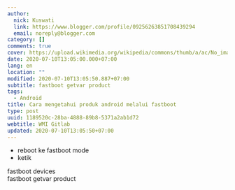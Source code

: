```yaml
---
author:
  nick: Kuswati
  link: https://www.blogger.com/profile/09256263851708439294
  email: noreply@blogger.com
category: []
comments: true
cover: https://upload.wikimedia.org/wikipedia/commons/thumb/a/ac/No_image_available.svg/2048px-No_image_available.svg.png
date: 2020-07-10T13:05:00.000+07:00
lang: en
location: ""
modified: 2020-07-10T13:05:50.887+07:00
subtitle: fastboot getvar product
tags:
  - Android
title: Cara mengetahui produk android melalui fastboot
type: post
uuid: 1189520c-28ba-4888-89b8-5371a2ab1d72
webtitle: WMI Gitlab
updated: 2020-07-10T13:05:50+07:00
---
```


<ul style="text-align: left;"><li>reboot ke fastboot mode</li><li>ketik</li></ul>fastboot devices<div>fastboot getvar product</div>